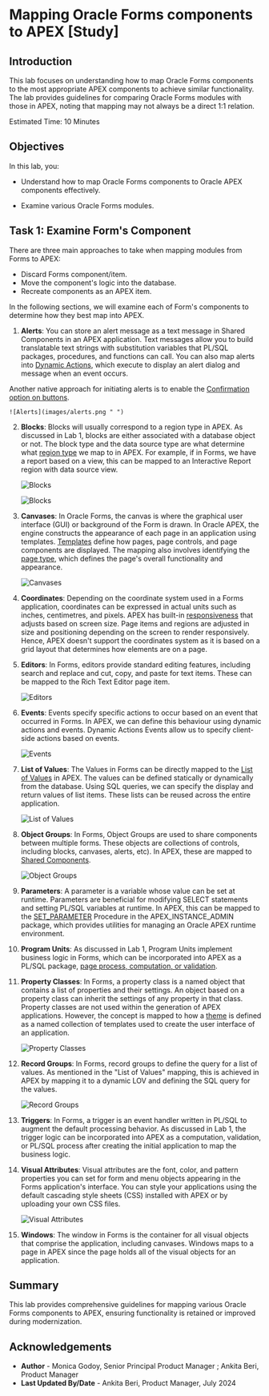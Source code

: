 # Mapping Oracle Forms components to APEX [Study]

## Introduction

This lab focuses on understanding how to map Oracle Forms components to the most appropriate APEX components to achieve similar functionality. The lab provides guidelines for comparing Oracle Forms modules with those in APEX, noting that mapping may not always be a direct 1:1 relation.

Estimated Time: 10 Minutes

## Objectives

In this lab, you:

- Understand how to map Oracle Forms components to Oracle APEX components effectively.

- Examine various Oracle Forms modules.

## Task 1: Examine Form's Component

There are three main approaches to take when mapping modules from Forms to APEX:

- Discard Forms component/item.
- Move the component's logic into the database.
- Recreate components as an APEX item.

In the following sections, we will examine each of Form's components to determine how they best map into APEX.

1. **Alerts**:
You can store an alert message as a text message in Shared Components in an APEX application. Text messages allow you to build translatable text strings with substitution variables that PL/SQL packages, procedures, and functions can call.
You can also map alerts into [Dynamic Actions](https://docs.oracle.com/en/database/oracle/apex/24.1/htmdb/managing-dynamic-actions.html#GUID-7E564715-E963-44AA-B620-5FFB5EFA62EE), which execute to display an alert dialog and message when an event occurs.

  Another native approach for initiating alerts is to enable the [Confirmation option on buttons](https://docs.oracle.com/en/database/oracle/apex/24.1/htmdb/creating-buttons.html#GUID-F6DA76D1-2020-4930-8D26-12D0A3497C8E).

    ![Alerts](images/alerts.png " ")

2. **Blocks**:
Blocks will usually correspond to a region type in APEX. As discussed in Lab 1, blocks are either associated with a database object or not. The block type and the data source type are what determine what [region type](https://docs.oracle.com/en/database/oracle/apex/24.1/aeacc/regions.html) we map to in APEX. For example, if in Forms, we have a report based on a view, this can be mapped to an Interactive Report region with data source view.

    ![Blocks](images/blocks1.png " ")

    ![Blocks](images/blocks2.png " ")

3. **Canvases**:
In Oracle Forms, the canvas is where the graphical user interface (GUI) or background of the Form is drawn. In Oracle APEX, the engine constructs the appearance of each page in an application using templates. [Templates](https://apex.oracle.com/pls/apex/r/apex_pm/ut12/templates) define how pages, page controls, and page components are displayed.
The mapping also involves identifying the [page type](https://docs.oracle.com/en/database/oracle/apex/24.1/htmdb/managing-pages-in-an-application.html), which defines the page's overall functionality and appearance.

    ![Canvases](images/canvases.png " ")

4. **Coordinates**:
Depending on the coordinate system used in a Forms application, coordinates can be expressed in actual units such as inches, centimetres, and pixels. APEX has built-in [responsiveness](https://docs.oracle.com/en/database/oracle/apex/24.1/htmdb/understanding-the-universal-theme.html) that adjusts based on screen size. Page items and regions are adjusted in size and positioning depending on the screen to render responsively. Hence, APEX doesn't support the coordinates system as it is based on a grid layout that determines how elements are on a page.

5. **Editors**:
In Forms, editors provide standard editing features, including search and replace and cut, copy, and paste for text items. These can be mapped to the Rich Text Editor page item.

    ![Editors](images/editors.png " ")

6. **Events**:
Events specify specific actions to occur based on an event that occurred in Forms. In APEX, we can define this behaviour using dynamic actions and events. Dynamic Actions Events allow us to specify client-side actions based on events.

    ![Events](images/events.png " ")

7. **List of Values**:
The Values in Forms can be directly mapped to the [List of Values](https://docs.oracle.com/en/database/oracle/apex/24.1/htmdb/about-lists-of-values.html) in APEX. The values can be defined statically or dynamically from the database. Using SQL queries, we can specify the display and return values of list items. These lists can be reused across the entire application.

    ![List of Values](images/lovs.png " ")

8. **Object Groups**:
In Forms, Object Groups are used to share components between multiple forms. These objects are collections of controls, including blocks, canvases, alerts, etc). In APEX, these are mapped to [Shared Components](https://docs.oracle.com/en/database/oracle/apex/24.1/htmdb/shared-components-page.html).

    ![Object Groups](images/object-groups.png " ")

9. **Parameters**:
A parameter is a variable whose value can be set at runtime. Parameters are beneficial for modifying SELECT statements and setting PL/SQL variables at runtime. In APEX, this can be mapped to the [SET_PARAMETER](https://docs.oracle.com/en/database/oracle/apex/24.1/aeapi/SET_PARAMETER-Procedure.html) Procedure in the APEX\_INSTANCE\_ADMIN package, which provides utilities for managing an Oracle APEX runtime environment.

10. **Program Units**:
As discussed in Lab 1, Program Units implement business logic in Forms, which can be incorporated into APEX as a PL/SQL package, [page process, computation, or validation](https://docs.oracle.com/en/database/oracle/apex/24.1/htmdb/managing-computations-validations-and-processes.html).

11. **Property Classes**:
In Forms, a property class is a named object that contains a list of properties and their settings. An object based on a property class can inherit the settings of any property in that class. Property classes are not used within the generation of APEX applications. However, the concept is mapped to how a [theme](https://docs.oracle.com/en/database/oracle/apex/24.1/htmdb/about-themes.html#GUID-DA2773A1-4291-4C1F-B2DD-C3AC822BCCF0) is defined as a named collection of templates used to create the user interface of an application.

    ![Property Classes](images/user-interface.png " ")

12. **Record Groups**:
In Forms, record groups to define the query for a list of values. As mentioned in the "List of Values" mapping, this is achieved in APEX by mapping it to a dynamic LOV and defining the SQL query for the values.

    ![Record Groups](images/record-groups.png " ")

13. **Triggers**:
In Forms, a trigger is an event handler written in PL/SQL to augment the default processing behavior. As discussed in Lab 1, the trigger logic can be incorporated into APEX as a computation, validation, or PL/SQL process after creating the initial application to map the business logic.

14. **Visual Attributes**:
Visual attributes are the font, color, and pattern properties you can set for form and menu objects appearing in the Forms application's interface. You can style your applications using the default cascading style sheets (CSS) installed with APEX or by uploading your own CSS files.

    ![Visual Attributes](images/visual-attributes.png " ")

15. **Windows**:
The window in Forms is the container for all visual objects that comprise the application, including canvases. Windows maps to a page in APEX since the page holds all of the visual objects for an application.

## Summary

This lab provides comprehensive guidelines for mapping various Oracle Forms components to APEX, ensuring functionality is retained or improved during modernization.

## Acknowledgements

- **Author** - Monica Godoy, Senior Principal Product Manager ; Ankita Beri, Product Manager
- **Last Updated By/Date** - Ankita Beri, Product Manager, July 2024
